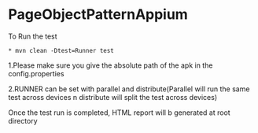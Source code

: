 # PageObjectPatternAppium

To Run the test

    * mvn clean -Dtest=Runner test
    

1.Please make sure you give the absolute path of the apk in the config.properties

2.RUNNER can be set with parallel and distribute(Parallel will run the same test across devices n distribute will split the test across devices)


Once the test run is completed, HTML report will b generated at root directory
